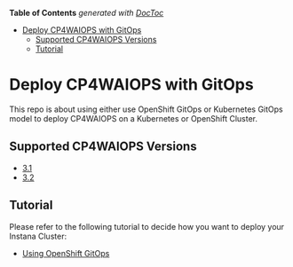<!-- START doctoc generated TOC please keep comment here to allow auto update -->
<!-- DON'T EDIT THIS SECTION, INSTEAD RE-RUN doctoc TO UPDATE -->
**Table of Contents**  *generated with [DocToc](https://github.com/thlorenz/doctoc)*

- [Deploy CP4WAIOPS with GitOps](#deploy-cp4waiops-with-gitops)
  - [Supported CP4WAIOPS Versions](#supported-cp4waiops-versions)
  - [Tutorial](#tutorial)

<!-- END doctoc generated TOC please keep comment here to allow auto update -->


# Deploy CP4WAIOPS with GitOps

This repo is about using either use OpenShift GitOps or Kubernetes GitOps model to deploy CP4WAIOPS on a Kubernetes or OpenShift Cluster.

## Supported CP4WAIOPS Versions

- [3.1](https://www.ibm.com/docs/en/cloud-paks/cloud-pak-watson-aiops/3.1.0)
- [3.2](https://www.ibm.com/docs/en/cloud-paks/cloud-pak-watson-aiops/3.2.0)

## Tutorial

Please refer to the following tutorial to decide how you want to deploy your Instana Cluster:

- [Using OpenShift GitOps](./docs/how-to-deploy-cp4waiops.md)
